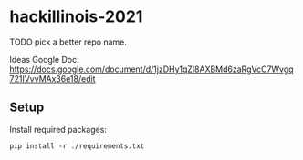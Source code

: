 # hackillinois-2021
TODO pick a better repo name.

Ideas Google Doc: https://docs.google.com/document/d/1jzDHy1qZl8AXBMd6zaRgVcC7Wvgq721IVvvMAx36e18/edit

## Setup

Install required packages:
```
pip install -r ./requirements.txt
```